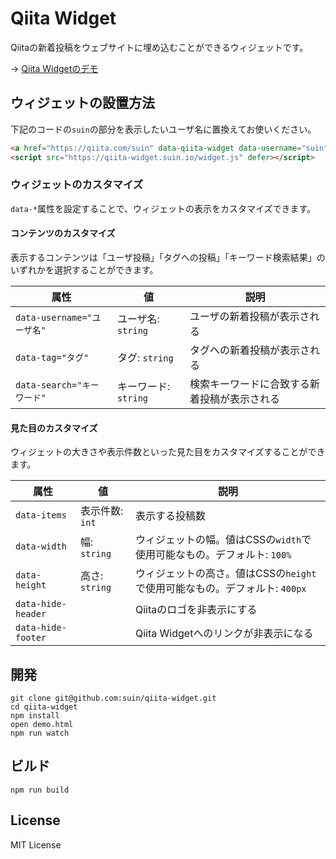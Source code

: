 # Qiita Widget

Qiitaの新着投稿をウェブサイトに埋め込むことができるウィジェットです。


→ [Qiita Widgetのデモ](https://qiita-widget.suin.io/)

## ウィジェットの設置方法

下記のコードの`suin`の部分を表示したいユーザ名に置換えてお使いください。

```html
<a href="https://qiita.com/suin" data-qiita-widget data-username="suin">suinのQiita投稿</a>
<script src="https://qiita-widget.suin.io/widget.js" defer></script>
```


### ウィジェットのカスタマイズ

`data-*`属性を設定することで、ウィジェットの表示をカスタマイズできます。

#### コンテンツのカスタマイズ

表示するコンテンツは「ユーザ投稿」「タグへの投稿」「キーワード検索結果」のいずれかを選択することができます。

属性 | 値 | 説明
----|----|----
`data-username="ユーザ名"` | ユーザ名: `string` | ユーザの新着投稿が表示される
`data-tag="タグ"` | タグ: `string` | タグへの新着投稿が表示される
`data-search="キーワード"` | キーワード: `string` | 検索キーワードに合致する新着投稿が表示される

#### 見た目のカスタマイズ

ウィジェットの大きさや表示件数といった見た目をカスタマイズすることができます。

属性 | 値 | 説明
----|----|----
`data-items` | 表示件数: `int` | 表示する投稿数
`data-width` | 幅: `string` | ウィジェットの幅。値はCSSの`width`で使用可能なもの。デフォルト: `100%`
`data-height` | 高さ: `string` | ウィジェットの高さ。値はCSSの`height`で使用可能なもの。デフォルト: `400px`
`data-hide-header` |  | Qiitaのロゴを非表示にする
`data-hide-footer` |  | Qiita Widgetへのリンクが非表示になる

## 開発

```
git clone git@github.com:suin/qiita-widget.git
cd qiita-widget
npm install
open demo.html
npm run watch
```

## ビルド

```
npm run build
```




## License

MIT License